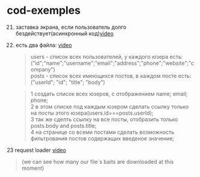 # cod-exemples

21. заставка экрана, если пользователь долго бездействует(асинхронный код)[video](https://www.youtube.com/watch?v=ZTEtrIH6IeE&t=4s)
22. есть два файла: [video](https://www.youtube.com/watch?v=PcvGoqrZQgQ&t=1s)

    > users - список всех пользователей, у каждого юзера есть:("id";"name";"username";"email";"address";"phone";"website";"company")  
    > posts - список всех имеющихся постов, в каждом посте есть:
    > ("userId"; "id"; "title"; "body")

    > 1 создать список всех юзеров, с отображением name; email; phone;  
    > 2 в этом списке под каждым юзером сделать ссылку только на посты этого юзера(users.id===posts.userId);  
    > 3 так же сделть ссылку на все посты, отобразить только posts.body and posts.title;  
    > 4 на странице со всеми постами сделать возможность фильтрования постов содержащих введеное значение;

23 request loader [video](https://www.youtube.com/watch?v=11joYTiuMlA&t=1s)

> (we can see how many our file`s baits are downloaded at this moment)
